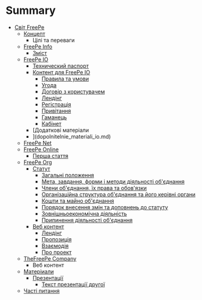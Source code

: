 # Summary

* [Світ FreePe](README.md)
   * [Концепт](kontsept.md)
       * Цілі та переваги
   * [FreePe Info](freepe_info.md)
       * [Зміст](zmst.md)
   * [FreePe IO](freepe_io.md)
       * [Технический паспорт](tehnicheskii_pasport.md)
       * [Контент для FreePe IO](kontent_dlya_freepe_io.md)
           * [Правила та умови](pravila_i_usloviya.md)
           * [Угода](soglasheniya.md)
           * [Договір з користувачем](polzovatelskoe_soglashenie.md)
           * [Лендінг](lending-io.md)
           * [Регістрація](registratsiya-io.md)
           * [Привітання](privetstvie-io.md)
           * [Гаманець](koshelyok-io.md)
           * [Кабінет](kabinet-io.md)
       * [Додаткові матеріали
       * ](dopolnitelnie_materiali_io.md)
   * [FreePe Net](freepe_net.md)
   * [FreePe Online](freepe_online.md)
       * [Перша стаття](vvodnaya_statya.md)
   * [FreePe Org](freepe_org.md)
       * [Статут](statut.md)
           * [Загальні положення](zagaln_polozhennya.md)
           * [Мета, завдання, форми і методи діяльності об'єднання](meta,_zavdannya,_formi__metodi_lyalnost_obdnannya.md)
           * [Члени об'єднання, їх права та обов'язки](chleni_obdnannya,_x_prava__obovyazki.md)
           * [Організаційна структура об'єднання та його керівні органи](organzatsina_struktura_obdnannya_ta_iogo_kervn_org.md)
           * [Кошти та майно об'єднання](koshti_ta_maino_obdnannya.md)
           * [Порядок внесення змін та доповнень до статуту](poryadok_vnesennya_zmn_ta_dopovnen_do_statutu.md)
           * [Зовнішньоекономічна діяльність](zovnshnoekonomchna_dyalnst.md)
           * [Припинення діяльності об'єднання](pripinennya_dyalnost_obdnannya.md)
       * [Веб контент](web_content.md)
           * [Лендінг](lending.md)
           * [Пропозиція](propositsiya.md)
           * [Взаємодія](vzaemodiya.md)
           * [Про проект](proproekt.md)
   * [TheFreePe Сompany](thefreepecom_content.md)
       * Веб контент
   * [Матеріиали](materialu.md)
       * [Презентації](prezentatsiyi.md)
           * [Текст презентації другої](tekst_prezentatsii.md)
   * [Часті питання](pytannya_scho_chasto_zvuchat.md)

